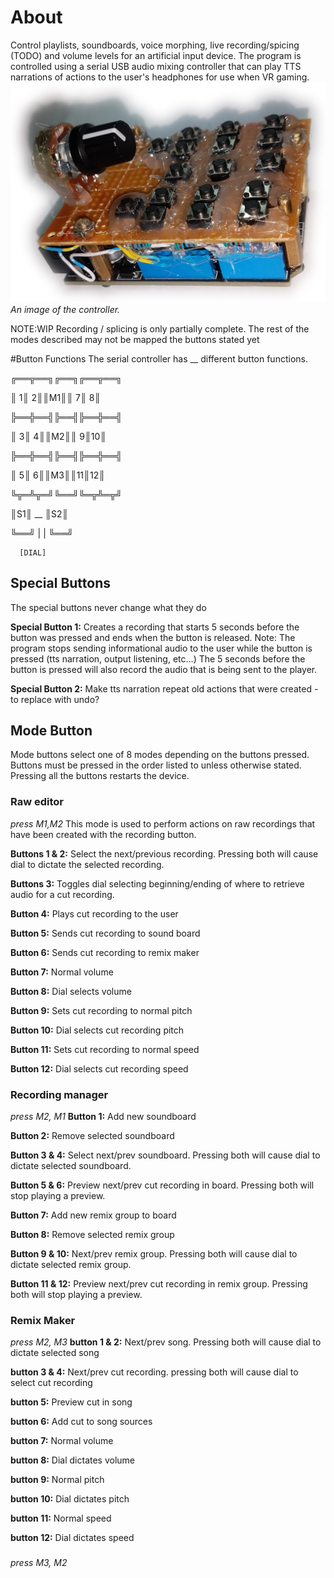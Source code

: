 # About
Control playlists, soundboards, voice morphing, live recording/spicing (TODO) and volume levels for an artificial input device. The program is controlled using a serial USB audio mixing controller that can play TTS narrations of actions to the user's headphones for use when VR gaming.
![alt text](https://github.com/TrevorBivi/MicTools/raw/master/images/audio_mixer.jpg)
*An image of the controller.*


NOTE:WIP Recording / splicing is only partially complete. The rest of the modes described may not be mapped the buttons stated yet

#Button Functions
The serial controller has __ different button functions.

╔══╦══╗╔══╗╔══╦══╗

║ 1║ 2║║M1║║ 7║ 8║

╠══╬══╣╠══╣╠══╬══╣

║ 3║ 4║║M2║║ 9║10║

╠══╬══╣╠══╣╠══╬══╣

║ 5║ 6║║M3║║11║12║

╚╦═╩╦═╝╚══╝╚═╦╩═╦╝

 ║S1║   __   ║S2║

 ╚══╝  |  |  ╚══╝
 
	  [DIAL]

## Special Buttons
The special buttons never change what they do

**Special Button 1:** Creates a recording that starts 5 seconds before the button was pressed and ends when the button is released. Note: The program stops sending informational audio to the user while the button is pressed (tts narration, output listening, etc...) The 5 seconds before the button is pressed will also record the audio that is being sent to the player.

**Special Button 2:** Make tts narration repeat old actions that were created - to replace with undo?

## Mode Button
Mode buttons select one of 8 modes depending on the buttons pressed. Buttons must be pressed in the order listed to unless otherwise stated. Pressing all the buttons restarts the device.

### Raw editor
_press M1,M2_
This mode is used to perform actions on raw recordings that have been created with the recording button.

**Buttons 1 & 2:** Select the next/previous recording. Pressing both will cause dial to dictate the selected recording.

**Buttons 3:** Toggles dial selecting beginning/ending of where to retrieve audio for a cut recording.

**Button 4:** Plays cut recording to the user

**Button 5:** Sends cut recording to sound board

**Button 6:** Sends cut recording to remix maker

**Button 7:** Normal volume

**Button 8:** Dial selects volume

**Button 9:** Sets cut recording to normal pitch

**Button 10:** Dial selects cut recording pitch

**Button 11:** Sets cut recording to normal speed

**Button 12:** Dial selects cut recording speed

### Recording manager
_press M2, M1_
**Button 1:** Add new soundboard

**Button 2:** Remove selected soundboard

**Button 3 & 4:** Select next/prev soundboard. Pressing both will cause dial to dictate selected soundboard.

**Button 5 & 6:** Preview next/prev cut recording in board. Pressing both will stop playing a preview.

**Button 7:** Add new remix group to board

**Button 8:** Remove selected remix group

**Button 9 & 10:** Next/prev remix group. Pressing both will cause dial to dictate selected remix group.

**Button 11 & 12:** Preview next/prev cut recording in remix group. Pressing both will stop playing a preview.

### Remix Maker
_press M2, M3_
**button 1 & 2:** Next/prev song. Pressing both will cause dial to dictate selected song

**button 3 & 4:** Next/prev cut recording. pressing both will cause dial to select cut recording

**button 5:** Preview cut in song

**button 6:** Add cut to song sources

**button 7:** Normal volume

**button 8:** Dial dictates volume

**button 9:** Normal pitch

**button 10:** Dial dictates pitch

**button 11:** Normal speed

**button 12:** Dial dictates speed

### 
_press M3, M2_